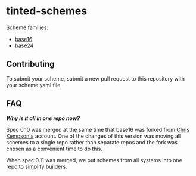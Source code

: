 # tinted-schemes

Scheme families:

- [base16]
- [base24]

## Contributing

To submit your scheme, submit a new pull request to this repository with your
scheme yaml file.

## FAQ

***Why is it all in one repo now?***

Spec 0.10 was merged at the same time that base16 was forked from
[Chris Kempson's](https://github.com/chriskempson) account. One of the
changes of this version was moving all schemes to a single repo rather than
separate repos and the fork was chosen as a convenient time to do this.

When spec 0.11 was merged, we put schemes from all systems into one repo to
simplify builders.

[base16]: ./base16
[base24]: ./base24
